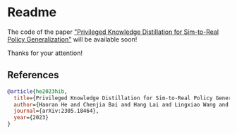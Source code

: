 # Readme
The code of the paper ["Privileged Knowledge Distillation for Sim-to-Real Policy Generalization"](https://arxiv.org/pdf/2305.18464.pdf) will be available soon!

Thanks for your attention!

## References
```bib
@article{he2023hib,
  title={Privileged Knowledge Distillation for Sim-to-Real Policy Generalization},
  author={Haoran He and Chenjia Bai and Hang Lai and Lingxiao Wang and Weinan Zhang},
  journal={arXiv:2305.18464},
  year={2023}
}
```


